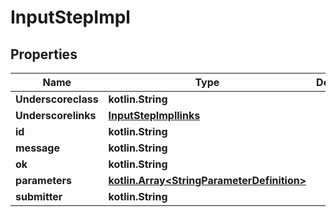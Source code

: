 
# InputStepImpl

## Properties
Name | Type | Description | Notes
------------ | ------------- | ------------- | -------------
**Underscoreclass** | **kotlin.String** |  |  [optional]
**Underscorelinks** | [**InputStepImpllinks**](InputStepImpllinks.md) |  |  [optional]
**id** | **kotlin.String** |  |  [optional]
**message** | **kotlin.String** |  |  [optional]
**ok** | **kotlin.String** |  |  [optional]
**parameters** | [**kotlin.Array&lt;StringParameterDefinition&gt;**](StringParameterDefinition.md) |  |  [optional]
**submitter** | **kotlin.String** |  |  [optional]



